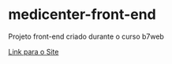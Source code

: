 # medicenter-front-end
 Projeto front-end criado durante o curso b7web

<a href="https://arthuralbuquerquem.github.io/medicenter-front-end/">Link para o Site</a>
